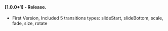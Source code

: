 #### [1.0.0+1] - Release.
* First Version, Included 5 transitions types: slideStart, slideBottom, scale, fade, size, rotate